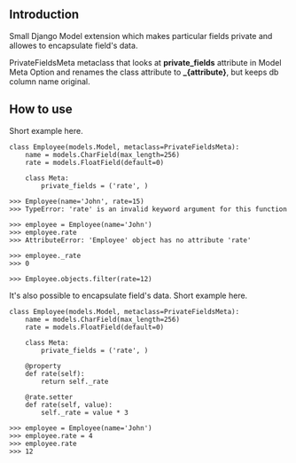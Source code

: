Introduction
------------
Small Django Model extension which makes particular fields private and allowes to encapsulate field's data.

PrivateFieldsMeta metaclass that looks at **private_fields** attribute in Model Meta Option and renames the class attribute to **_{attribute}**, but keeps db column name original.

How to use
------------    
Short example here.
```
class Employee(models.Model, metaclass=PrivateFieldsMeta):
    name = models.CharField(max_length=256)
    rate = models.FloatField(default=0)
    
    class Meta:
        private_fields = ('rate', )

>>> Employee(name='John', rate=15)
>>> TypeError: 'rate' is an invalid keyword argument for this function

>>> employee = Employee(name='John')
>>> employee.rate
>>> AttributeError: 'Employee' object has no attribute 'rate'

>>> employee._rate
>>> 0

>>> Employee.objects.filter(rate=12)
```

It's also possible to encapsulate field's data.
Short example here.
```
class Employee(models.Model, metaclass=PrivateFieldsMeta):
    name = models.CharField(max_length=256)
    rate = models.FloatField(default=0)
    
    class Meta:
        private_fields = ('rate', )
        
    @property
    def rate(self):
        return self._rate
        
    @rate.setter
    def rate(self, value):
        self._rate = value * 3
        
>>> employee = Employee(name='John')
>>> employee.rate = 4
>>> employee.rate
>>> 12
```
